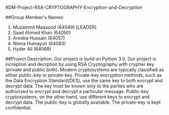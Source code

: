#DM-Project-RSA-CRYPTOGRAPHY-Encryption-and-Decryption

##Group Member's Names: 
1. Muzammil Maqsood (64049) [LEADER]
2. Saad Ahmed Khan (64050) 
3. Areeba Hussain (64057) 
4. Nimra Humayun (64083) 
5. Hyder Ali (64068) 

##Project Description:
Our project is build on Python 3.0. Our project is increption and decrption by using RSA Cryptography with crypher key (private and public both). Modern cryptosystems are typically classified as either public-key or private-key. Private-key encryption methods, such as the Data Encryption Standard(DES), use the same key to both encrypt and decrypt data. The key must be known only to the parties who are authorized to encrypt and decrypt a particular message. Public-key cryptosystems, on the other hand, use different keys to encrypt and decrypt data. The public-key is globally available. The private-key is kept confidential.
